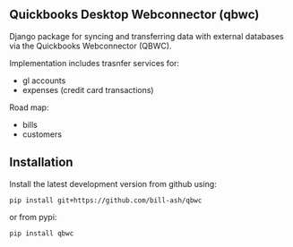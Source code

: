 ## Quickbooks Desktop Webconnector (qbwc)

Django package for syncing and transferring data with external databases via the 
Quickbooks Webconnector (QBWC). 

Implementation includes trasnfer services for: 

- gl accounts  
- expenses (credit card transactions)

Road map: 

- bills
- customers 


## Installation 

Install the latest development version from github using: 

```
pip install git+https://github.com/bill-ash/qbwc
```

or from pypi: 

```
pip install qbwc
```







